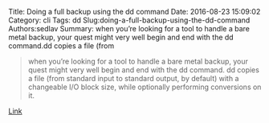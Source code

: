 Title: Doing a full backup using the dd command
Date: 2016-08-23 15:09:02
Category: cli
Tags: dd
Slug:doing-a-full-backup-using-the-dd-command
Authors:sedlav
Summary: when you’re looking for a tool to handle a bare metal backup, your quest might very well begin and end with the dd command.dd copies a file (from

> when you’re looking for a tool to handle a bare metal backup, your quest might very well begin and end with the dd command.
dd copies a file (from standard input to standard output, by default) with a changeable I/O block size, while optionally performing
conversions on it.

[Link](https://www.linux.com/learn/full-metal-backup-using-dd-command)
